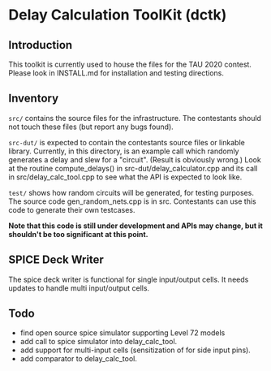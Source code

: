 # Delay Calculation ToolKit (dctk)

## Introduction

This toolkit is currently used to house the files for the TAU 2020 contest.
Please look in INSTALL.md for installation and testing directions.

## Inventory
`src/` contains the source files for the infrastructure. The contestants
should not touch these files (but report any bugs found).

`src-dut/` is expected to contain the contestants source files or
linkable library.  Currently, in this directory, is an example call
which randomly generates a delay and slew for a "circuit".  (Result is
obviously wrong.)  Look at the routine compute_delays() in
src-dut/delay_calculator.cpp and its call in src/delay_calc_tool.cpp
to see what the API is expected to look like.

`test/` shows how random circuits will be generated, for testing
purposes. The source code gen_random_nets.cpp is in src.  Contestants
can use this code to generate their own testcases.

**Note that this code is still under development and APIs may change,
   but it shouldn't be too significant at this point.**

## SPICE Deck Writer

The spice deck writer is functional for single input/output cells.
It needs updates to handle multi input/output cells.

## Todo

* find open source spice simulator supporting Level 72 models
* add call to spice simulator into delay_calc_tool.
* add support for multi-input cells (sensitization of for side input pins).
* add comparator to delay_calc_tool.
